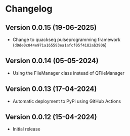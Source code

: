 # Changelog

## Version 0.0.15 (19-06-2025)

- Change to quackseq pulseprogramming framework (`d0de0c044e971a165593ea1afcf05f4182ab3906`)

## Version 0.0.14 (05-05-2024)

- Using the FileManager class instead of QFileManager

## Version 0.0.13 (17-04-2024)

- Automatic deployment to PyPi using GitHub Actions

## Version 0.0.12 (15-04-2024)

- Initial release
